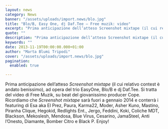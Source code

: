 ```yaml
---
layout: news
category: News
banner: "/assets/uploads/import.news/blo.jpg"
title: "Blo/B, Easy One, dj Daf.Tee – Free muzik: video"
excerpt: "Prima anticipazione dell’atteso Screenshot mixtape (il cui relativo contest è andato benissimo), ad opera del trio EasyOne, Blo/B e dj Daf.Tee. Si tratta del video di Free Muzik, su beat del giovanissimo producer Cope. Ricordiamo che Screenshot mixtape sarà fuori a gennaio 2014 e conterrà i featuring di Esa aka El Prez, Paura, Karma22, Moder, Asher [&hellip"
quote: ""
description: "Prima anticipazione dell’atteso Screenshot mixtape (il cui relativo contest è andato benissimo), ad opera del trio EasyOne, Blo/B e dj Daf.Tee. Si tratta del video di Free Muzik, su beat del giovanissimo producer Cope. Ricordiamo che Screenshot mixtape sarà fuori a gennaio 2014 e conterrà i featuring di Esa aka El Prez, Paura, Karma22, Moder, Asher [&hellip"
keywords: ""
date: 2013-11-19T00:00:00.000+01:00
author: "Marta Blumi Tripodi"
cover: "/assets/uploads/import.news/blo.jpg"
pagination:
  enabled: true

---
```


[](https://hotmc.com/blob-easy-one-dj-daf-tee-free-muzik-video/blo/)

Prima anticipazione dell’atteso _Screenshot mixtape_ (il cui relativo contest è andato benissimo), ad opera del trio EasyOne, Blo/B e dj Daf.Tee. Si tratta del video di Free Muzik, su beat del giovanissimo producer Cope. Ricordiamo che _Screenshot mixtape_ sarà fuori a gennaio 2014 e conterrà i featuring di Esa aka El Prez, Paura, Karma22, Moder, Asher Kuno, Mastino, Piranha Clique, Hegokid, Redlights Ent., Jergo, Feddini, Koki, Coliche MDT, Blackson, Mekoslesh, Mendosa, Blue Virus, Cesarino, JamaSteel, Anti l’Onesto, Diamante, Bomber Citro e Black P. Enjoy!